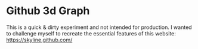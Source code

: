 # Github 3d Graph

This is a quick & dirty experiment and not intended for production. I wanted to challenge myself to recreate the essential features of this website: https://skyline.github.com/
